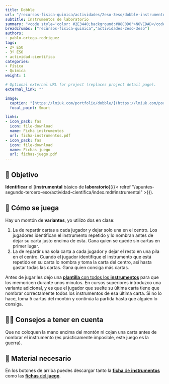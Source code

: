 ```yaml
---
title: Dobble
url: "/recursos-fisica-quimica/actividades/2eso-3eso/dobble-instrumentos-laboratorio"
subtitle: Instrumentos de laboratorio
summary: "<code style='color: #2E3440;background:#88C0D0'>NOVEDAD</code> <br> Dobble adaptado para el estudio del instrumental básico de laboratorio."
breadcrumbs: ["recursos-fisica-quimica","actividades-2eso-3eso"]
authors:
- pablo-ortega-rodriguez
tags:
- 2º ESO
- 3º ESO
- actividad-científica
categories:
- Física
- Química
weight: 1

# Optional external URL for project (replaces project detail page).
external_link: ""

image:
  caption: "[https://lmiuk.com/portfolio/dobble/](https://lmiuk.com/portfolio/dobble/)"
  focal_point: Smart

links:
- icon_pack: fas
  icon: file-download
  name: Ficha instrumentos
  url: ficha-instrumentos.pdf
- icon_pack: fas
  icon: file-download
  name: Fichas juego
  url: fichas-juego.pdf
---
```


## 🎯 Objetivo

**Identificar** el [**instrumental** básico de **laboratorio**]({{< relref "/apuntes-segundo-tercero-eso/actividad-cientifica/index.md#instrumental" >}}).

## 🎲 Cómo se juega

Hay un montón de **variantes**, yo utilizo dos en clase:

1. La de repartir cartas a cada jugador y dejar solo una en el centro. Los jugadores identifican el instrumento repetido y lo nombran antes de dejar su carta justo encima de esta. Gana quien se quede sin cartas en primer lugar.
2. La de repartir una sola carta a cada jugador y dejar el resto en una pila en el centro. Cuando el jugador identifique el instrumento que está repetido en su carta lo nombra y toma la carta del centro, así hasta gastar todas las cartas. Gana quien consiga más cartas.

Antes de jugar les dejo una [**plantilla** con todos los **instrumentos**](ficha-instrumentos.pdf) para que los memoricen durante unos minutos. En cursos superiores introduzco una variante adicional, y es que el jugador que suelte su última carta tiene que nombrar correctamente todos los instrumentos de esa última carta. Si no lo hace, toma 5 cartas del montón y continúa la partida hasta que alguien lo consiga.

## 🧑‍🏫 Consejos a tener en cuenta

Que no coloquen la mano encima del montón ni cojan una carta antes de nombrar el instrumento (es prácticamente imposible, este juego es la guerra).

## 📩 Material necesario

En los botones de arriba puedes descargar tanto la [**ficha** de **instrumentos**](ficha-instrumentos.pdf) como las [**fichas** del **juego**](fichas-juego.pdf).